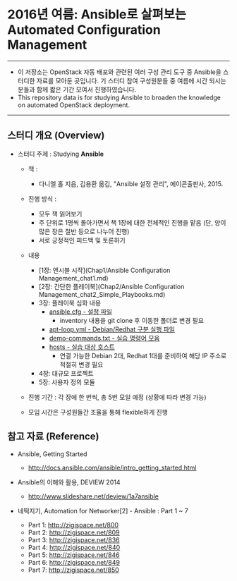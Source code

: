 # 2016년 여름: Ansible로 살펴보는 Automated Configuration Management

*****************************************************************

* 이 저장소는 OpenStack 자동 배포와 관련된 여러 구성 관리 도구 중
  Ansible을 스터디한 자료를 모아둔 곳입니다.
  기 스터디 참여 구성원분들 중 여름에 시간 되시는 분들과 함께
  짧은 기간 모여서 진행하였습니다.
* This repository data is for studying Ansible to broaden the
  knowledge on automated OpenStack deployment.

*****************************************************************

## 스터디 개요 (Overview)

* 스터디 주제 : Studying __Ansible__

  * 책 :
    * 다니엘 홀 지음, 김용환 옮김, "Ansible 설정 관리", 에이콘출판사, 2015.

  * 진행 방식 :
    * 모두 책 읽어보기
    * 주 단위로 1명씩 돌아가면서 책 1장에 대한 전체적인 진행을 맡음
     (단, 양이 많은 장은 절반 등으로 나누어 진행)
    * 서로 긍정적인 피드백 및 토론하기

  * 내용
    * [1장: 앤시블 시작](Chap1/Ansible Configuration Management_chat1.md)
    * [2장: 간단한 플레이북](Chap2/Ansible Configuration Management_chat2_Simple_Playbooks.md)
    * 3장: 플레이북 심화 내용
      * [ansible.cfg - 설정 파일](Chap3-peter/ansible.cfg)
        * inventory 내용을 git clone 후 이동한 폴더로 변경 필요
      * [apt-loop.yml - Debian/Redhat 구분 실행 파일](Chap3-peter/apt-loop.yml)
      * [demo-commands.txt - 실습 명령어 모음](Chap3-peter/demo-commands.txt)
      * [hosts - 실습 대상 호스트](Chap3-peter/hosts)
        * 연결 가능한 Debian 2대, Redhat 1대를 준비하여 해당 IP 주소로 적절히 변경 필요
    * 4장: 대규모 프로젝트
    * 5장: 사용자 정의 모듈

  * 진행 기간 : 각 장에 한 번씩, 총 5번 모일 예정
    (상황에 따라 변경 가능)
  * 모임 시간은 구성원들간 조율을 통해 flexible하게 진행

## 참고 자료 (Reference)

* Ansible, Getting Started
  * http://docs.ansible.com/ansible/intro_getting_started.html

* Ansible의 이해와 활용, DEVIEW 2014
  * http://www.slideshare.net/deview/1a7ansible

* 네떡지기, Automation for Networker[2] - Ansible : Part 1 ~ 7
  * Part 1: http://zigispace.net/800
  * Part 2: http://zigispace.net/809
  * Part 3: http://zigispace.net/836
  * Part 4: http://zigispace.net/840
  * Part 5: http://zigispace.net/846
  * Part 6: http://zigispace.net/849
  * Part 7: http://zigispace.net/850
